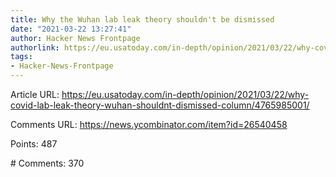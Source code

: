 ```yaml
---
title: Why the Wuhan lab leak theory shouldn't be dismissed
date: "2021-03-22 13:27:41"
author: Hacker News Frontpage
authorlink: https://eu.usatoday.com/in-depth/opinion/2021/03/22/why-covid-lab-leak-theory-wuhan-shouldnt-dismissed-column/4765985001/
tags:
- Hacker-News-Frontpage
---
```


<p>Article URL: <a href="https://eu.usatoday.com/in-depth/opinion/2021/03/22/why-covid-lab-leak-theory-wuhan-shouldnt-dismissed-column/4765985001/">https://eu.usatoday.com/in-depth/opinion/2021/03/22/why-covid-lab-leak-theory-wuhan-shouldnt-dismissed-column/4765985001/</a></p>
<p>Comments URL: <a href="https://news.ycombinator.com/item?id=26540458">https://news.ycombinator.com/item?id=26540458</a></p>
<p>Points: 487</p>
<p># Comments: 370</p>
